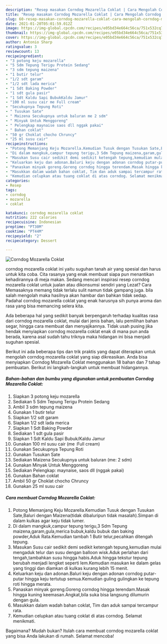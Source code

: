 ```yaml
---
description: "Resep masakan Corndog Mozarella Coklat | Cara Mengolah Corndog Mozarella Coklat Yang Enak Banget"
title: "Resep masakan Corndog Mozarella Coklat | Cara Mengolah Corndog Mozarella Coklat Yang Enak Banget"
slug: 60-resep-masakan-corndog-mozarella-coklat-cara-mengolah-corndog-mozarella-coklat-yang-enak-banget
date: 2021-01-20T05:01:59.012Z
image: https://img-global.cpcdn.com/recipes/e05bd34e664c56ca/751x532cq70/corndog-mozarella-coklat-foto-resep-utama.jpg
thumbnail: https://img-global.cpcdn.com/recipes/e05bd34e664c56ca/751x532cq70/corndog-mozarella-coklat-foto-resep-utama.jpg
cover: https://img-global.cpcdn.com/recipes/e05bd34e664c56ca/751x532cq70/corndog-mozarella-coklat-foto-resep-utama.jpg
author: Antonio Sharp
ratingvalue: 3
reviewcount: 13
recipeingredient:
- "3 potong keju mozarella"
- "5 Sdm Tepung Terigu Protein Sedang"
- "3 sdm tepung maizena"
- "1 butir telur"
- "1/2 sdt garam"
- "1/2 sdt lada merica"
- "1 Sdt Baking Powder"
- "1 sdt gula pasir"
- "1 Sdt Kaldu Sapi BubukKaldu Jamur"
- "100 ml susu cair me Full cream"
- "Secukupnya Tepung Roti"
- " Tusukan Sate"
- " Maizena Secukupnya untuk baluran me 2 sdm"
- " Minyak Untuk Menggoreng"
- " Pelengkap maynaise saos dll nggak pakai"
- " Bahan coklat"
- "50 gr Choklat chocho Chruncy"
- "25 ml susu cair"
recipeinstructions:
- "Potong Memanjang Keju Mozarella.Kemudian Tusuk dengan Tusukan Sate,Baluri dengan Maizena(tidak dibaluripun tidak masalah).Simpan di dalam kulkas agar keju tidak lumer."
- "Di dalam mangkuk,campur tepung terigu,3 Sdm Tepung maizena,garam,gula,merica bubuk,kaldu bubuk dan baking powder,Aduk Rata.Kemudian tambah 1 Butir telur,pecahkan ditengah tepung."
- "Masukan Susu cair sedikit demi sedikit ketengah tepung,kemudian mulai mengaduk telur dan susu dengan balloon wisk.Aduk perlahan dari tengah,tambahkan susu hingga habis.Aduk hingga tekstur tepung berubah menjadi lengket seperti lem.Kemudian masukan ke dalam gelas yang tinggi dan diamkan di kulkas kurang lebih 15 menit."
- "Keluarkan keju dan adonan.Baluri keju dengan adonan corndog putar-putar hingga keju tertutup semua.Kemudian guling gulingkan ke tepung roti hingga merata."
- "Panaskan minyak goreng.Goreng corndog hingga terendam.Masak hingga kuning keemasan.Angkat,bila suka bisa langsung dilumurin dengan gula."
- "Masukkan dalam wadah bahan coklat, Tim dan aduk sampai tercampur rata."
- "Kemudian celupkan atau tuang coklat di atas corndog. Selamat menikmati."
categories:
- Resep
tags:
- corndog
- mozarella
- coklat

katakunci: corndog mozarella coklat 
nutrition: 222 calories
recipecuisine: Indonesian
preptime: "PT30M"
cooktime: "PT44M"
recipeyield: "2"
recipecategory: Dessert

---
```



![Corndog Mozarella Coklat](https://img-global.cpcdn.com/recipes/e05bd34e664c56ca/751x532cq70/corndog-mozarella-coklat-foto-resep-utama.jpg)


corndog mozarella coklat ini yaitu suguhan tanah air yang spesial dan harus untuk kita coba. Cita rasanya yang enak membuat siapa pun menantikan kehadirannya di meja makan.
Sedang mencari inspirasi resep corndog mozarella coklat untuk jualan atau dikonsumsi sendiri yang Lezat? Cara Memasaknya memang tidak terlalu sulit namun tidak gampang juga. bila salah mengolah maka hasilnya akan hambar dan bahkan tidak sedap. Padahal corndog mozarella coklat yang enak harusnya sih punya aroma dan rasa yang bisa memancing selera kita.

Ada beberapa hal yang sedikit banyak berpengaruh terhadap kualitas rasa dari corndog mozarella coklat, mulai dari jenis bahan, lalu pemilihan bahan segar, hingga cara membuat dan menyajikannya. Tidak usah pusing jika hendak menyiapkan corndog mozarella coklat enak di mana pun anda berada, karena asal sudah tahu triknya maka hidangan ini bisa menjadi suguhan spesial.




Berikut ini ada beberapa tips dan trik praktis yang dapat diterapkan untuk mengolah corndog mozarella coklat yang siap dikreasikan. Anda bisa menyiapkan Corndog Mozarella Coklat menggunakan 18 bahan dan 7 tahap pembuatan. Berikut ini langkah-langkah untuk membuat hidangannya.

<!--inarticleads1-->

##### Bahan-bahan dan bumbu yang digunakan untuk pembuatan Corndog Mozarella Coklat:

1. Siapkan 3 potong keju mozarella
1. Sediakan 5 Sdm Tepung Terigu Protein Sedang
1. Ambil 3 sdm tepung maizena
1. Gunakan 1 butir telur
1. Siapkan 1/2 sdt garam
1. Siapkan 1/2 sdt lada merica
1. Siapkan 1 Sdt Baking Powder
1. Sediakan 1 sdt gula pasir
1. Siapkan 1 Sdt Kaldu Sapi Bubuk/Kaldu Jamur
1. Gunakan 100 ml susu cair (me :Full cream)
1. Gunakan Secukupnya Tepung Roti
1. Gunakan  Tusukan Sate
1. Sediakan  Maizena Secukupnya untuk baluran (me: 2 sdm)
1. Gunakan  Minyak Untuk Menggoreng
1. Sediakan  Pelengkap: maynaise, saos dll (nggak pakai)
1. Gunakan  Bahan coklat
1. Ambil 50 gr Choklat chocho Chruncy
1. Gunakan 25 ml susu cair




<!--inarticleads2-->

##### Cara membuat Corndog Mozarella Coklat:

1. Potong Memanjang Keju Mozarella.Kemudian Tusuk dengan Tusukan Sate,Baluri dengan Maizena(tidak dibaluripun tidak masalah).Simpan di dalam kulkas agar keju tidak lumer.
1. Di dalam mangkuk,campur tepung terigu,3 Sdm Tepung maizena,garam,gula,merica bubuk,kaldu bubuk dan baking powder,Aduk Rata.Kemudian tambah 1 Butir telur,pecahkan ditengah tepung.
1. Masukan Susu cair sedikit demi sedikit ketengah tepung,kemudian mulai mengaduk telur dan susu dengan balloon wisk.Aduk perlahan dari tengah,tambahkan susu hingga habis.Aduk hingga tekstur tepung berubah menjadi lengket seperti lem.Kemudian masukan ke dalam gelas yang tinggi dan diamkan di kulkas kurang lebih 15 menit.
1. Keluarkan keju dan adonan.Baluri keju dengan adonan corndog putar-putar hingga keju tertutup semua.Kemudian guling gulingkan ke tepung roti hingga merata.
1. Panaskan minyak goreng.Goreng corndog hingga terendam.Masak hingga kuning keemasan.Angkat,bila suka bisa langsung dilumurin dengan gula.
1. Masukkan dalam wadah bahan coklat, Tim dan aduk sampai tercampur rata.
1. Kemudian celupkan atau tuang coklat di atas corndog. Selamat menikmati.




Bagaimana? Mudah bukan? Itulah cara membuat corndog mozarella coklat yang bisa Anda lakukan di rumah. Selamat mencoba!
